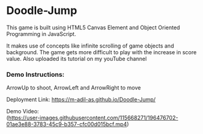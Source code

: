 # Doodle-Jump
This game is built using HTML5 Canvas Element and Object Oriented Programming in JavaScript.

It makes use of concepts like infinite scrolling of game objects and background. The game gets more difficult to play with the increase in score value. Also uploaded its tutorial on my youTube channel

### Demo Instructions:
ArrowUp to shoot, ArrowLeft and ArrowRight to move       

Deployment Link: https://m-adil-as.github.io/Doodle-Jump/

Demo Video:   
(https://user-images.githubusercontent.com/115668271/196476702-01ae3e88-3783-45c9-b357-cfc00d015bcf.mp4)
